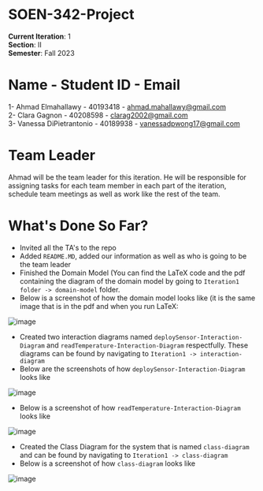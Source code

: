 # SOEN-342-Project
**Current Iteration**: 1 \
**Section**: II \
**Semester**: Fall 2023 

# Name - Student ID - Email
1- Ahmad Elmahallawy - 40193418 - ahmad.mahallawy@gmail.com \
2- Clara Gagnon -  40208598 - clarag2002@gmail.com \
3- Vanessa DiPietrantonio - 40189938 - vanessadpwong17@gmail.com 

# Team Leader
Ahmad will be the team leader for this iteration. He will be responsible for assigning tasks for each team member  in each part of the iteration, schedule team meetings as well as work like the rest of the team.

# What's Done So Far?
- Invited all the TA's to the repo
- Added ```README.MD```, added our information as well as who is going to be the team leader
- Finished the  Domain Model (You can find the LaTeX code and the pdf containing the diagram  of the domain model by going to ```Iteration1 folder -> domain-model``` folder.
- Below is a screenshot of how the domain model looks like (it is the same image that is in the pdf and when you run LaTeX:
  
![image](https://github.com/Ahmad-Elmahallawy/SOEN-342-Project/assets/93838227/1d19baf7-42ff-4252-aebd-9d6f836c62d6)

- Created two interaction diagrams named ```deploySensor-Interaction-Diagram``` and ```readTemperature-Interaction-Diagram``` respectfully. These diagrams can be found by navigating to ```Iteration1 -> interaction-diagram```
- Below are the screenshots of how ```deploySensor-Interaction-Diagram``` looks like 

![image](https://github.com/Ahmad-Elmahallawy/SOEN-342-Project/assets/93838227/2366118a-f903-4310-bc72-19f6bd151ff2)


- Below is a screenshot of how ```readTemperature-Interaction-Diagram``` looks like

![image](https://github.com/Ahmad-Elmahallawy/SOEN-342-Project/assets/93838227/7cdb897e-c377-49bd-b3a6-71d31258c247)

- Created the Class Diagram for the system that is named ```class-diagram``` and can be found by navigating to ```Iteration1 -> class-diagram```
- Below is a screenshot of how ```class-diagram``` looks like

![image](https://github.com/Ahmad-Elmahallawy/SOEN-342-Project/assets/93838227/66ca78a8-1efd-4cca-8068-3df7e51d0d40)


